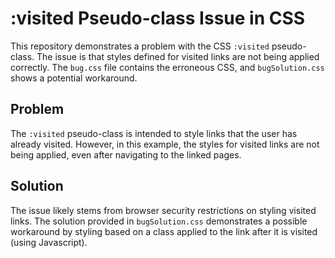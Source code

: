 # :visited Pseudo-class Issue in CSS

This repository demonstrates a problem with the CSS `:visited` pseudo-class.  The issue is that styles defined for visited links are not being applied correctly. The `bug.css` file contains the erroneous CSS, and `bugSolution.css` shows a potential workaround.

## Problem

The `:visited` pseudo-class is intended to style links that the user has already visited. However, in this example, the styles for visited links are not being applied, even after navigating to the linked pages.

## Solution

The issue likely stems from browser security restrictions on styling visited links.  The solution provided in `bugSolution.css` demonstrates a possible workaround by styling based on a class applied to the link after it is visited (using Javascript).
